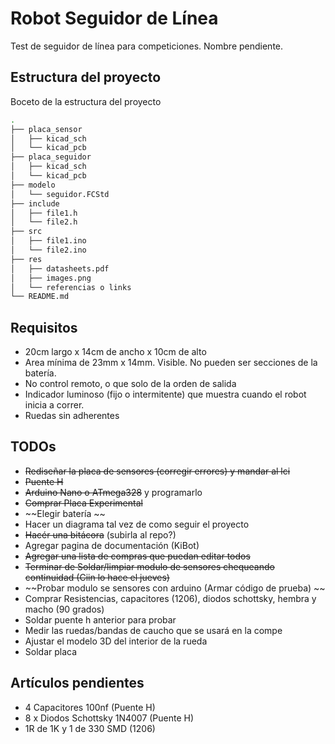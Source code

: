 # Robot Seguidor de Línea

Test de seguidor de línea para competiciones.
Nombre pendiente.

## Estructura del proyecto
Boceto de la estructura del proyecto

```bash
.
├── placa_sensor
│   ├── kicad_sch
│   └── kicad_pcb
├── placa_seguidor
│   ├── kicad_sch
│   └── kicad_pcb
├── modelo
│   └── seguidor.FCStd
├── include
│   ├── file1.h
│   └── file2.h
├── src
│   ├── file1.ino
│   └── file2.ino
├── res
│   ├── datasheets.pdf
│   ├── images.png
│   └── referencias o links
└── README.md
```

## Requisitos
 - 20cm largo x 14cm de ancho x 10cm de alto
 - Area mínima de 23mm x 14mm. Visible. No pueden ser secciones de la batería.
 - No control remoto, o que solo de la orden de salida
 - Indicador luminoso (fijo o intermitente) que muestra cuando el robot inicia a correr.
 - Ruedas sin adherentes

## TODOs
 - ~~Rediseñar la placa de sensores (corregir errores) y mandar al lci~~
 - ~~Puente H~~
 - ~~Arduino Nano o ATmega328~~ y programarlo
 - ~~Comprar Placa Experimental~~
 - ~~Elegir batería ~~
 - Hacer un diagrama tal vez de como seguir el proyecto
 - ~~Hacér una bitácora~~ (subirla al repo?)
 - Agregar pagina de documentación (KiBot)
 - ~~Agregar una lista de compras que puedan editar todos~~
 - ~~Terminar de Soldar/limpiar modulo de sensores chequeando continuidad (Ciin lo hace el jueves)~~
 - ~~Probar modulo se sensores con arduino (Armar código de prueba) ~~
 - Comprar Resistencias, capacitores (1206), diodos schottsky, hembra y macho (90 grados)
 - Soldar puente h anterior para probar
 - Medir las ruedas/bandas de caucho que se usará en la compe
 - Ajustar el modelo 3D del interior de la rueda
 - Soldar placa

## Artículos pendientes
 - 4 Capacitores 100nf (Puente H)
 - 8 x Diodos Schottsky 1N4007  (Puente H)
 - 1R de 1K y 1 de 330 SMD (1206)
